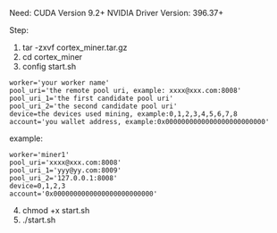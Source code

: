 Need:
CUDA Version 9.2+
NVIDIA Driver Version: 396.37+

Step:
1. tar -zxvf cortex_miner.tar.gz
2. cd cortex_miner
3. config start.sh
```
worker='your worker name'
pool_uri='the remote pool uri, example: xxxx@xxx.com:8008'
pool_uri_1='the first candidate pool uri'
pool_uri_2='the second candidate pool uri'
device=the devices used mining, example:0,1,2,3,4,5,6,7,8
account='you wallet address, example:0x0000000000000000000000000'
```
example:
```
worker='miner1'
pool_uri='xxxx@xxx.com:8008'
pool_uri_1='yyy@yy.com:8009'
pool_uri_2='127.0.0.1:8008'
device=0,1,2,3
account='0x0000000000000000000000000'
```
4. chmod +x start.sh
5. ./start.sh
